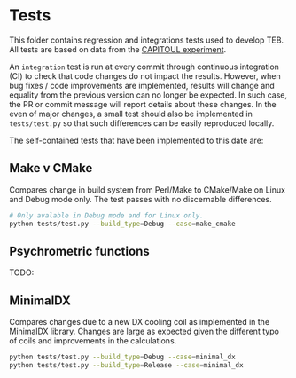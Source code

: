 # Tests

This folder contains regression and integrations tests used to develop TEB. All tests are based on data from the [CAPITOUL experiment](../examples/CAPITOUL/).

An `integration` test is run at every commit through continuous integration (CI) to check that code changes do not impact the results. However, when bug fixes / code improvements are implemented, results will change and equality from the previous version can no longer be expected. In such case, the PR or commit message will report details about these changes. In the even of major changes, a small test should also be implemented in `tests/test.py` so that such differences can be easily reproduced locally.

The self-contained tests that have been implemented to this date are:

## Make v CMake

Compares change in build system from Perl/Make to CMake/Make on Linux and Debug mode only.
The test passes with no discernable differences.

``` bash
# Only avalable in Debug mode and for Linux only.
python tests/test.py --build_type=Debug --case=make_cmake
```

## Psychrometric functions

TODO:

## MinimalDX

Compares changes due to a new DX cooling coil as implemented in the MinimalDX library.
Changes are large as expected given the different typo of coils and improvements in the calculations.

``` bash
python tests/test.py --build_type=Debug --case=minimal_dx
python tests/test.py --build_type=Release --case=minimal_dx
```
